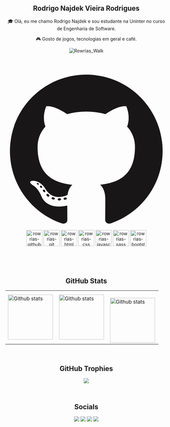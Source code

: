 <div align="center"> 

## Rodrigo Najdek Vieira Rodrigues

</div>

<div align="center"> 
  
<p>🎓 Olá, eu me chamo Rodrigo Najdek e sou estudante na Uninter no curso de Engenharia de Software.</p>
<p>🎮 Gosto de jogos, tecnologias em geral e café.</p>

</div>

<div align="center">
  
![Rowrias_Walk](https://github.com/Rowrias/Rowrias/assets/113151785/c6145c7a-3b3a-4e0b-9e8d-3b59fb62efbf)

</div>

##

<div align="center"><br>


  <svg viewBox="0 0 128 128">
<g fill="#181616"><path fill-rule="evenodd" clip-rule="evenodd" d="M64 5.103c-33.347 0-60.388 27.035-60.388 60.388 0 26.682 17.303 49.317 41.297 57.303 3.017.56 4.125-1.31 4.125-2.905 0-1.44-.056-6.197-.082-11.243-16.8 3.653-20.345-7.125-20.345-7.125-2.747-6.98-6.705-8.836-6.705-8.836-5.48-3.748.413-3.67.413-3.67 6.063.425 9.257 6.223 9.257 6.223 5.386 9.23 14.127 6.562 17.573 5.02.542-3.903 2.107-6.568 3.834-8.076-13.413-1.525-27.514-6.704-27.514-29.843 0-6.593 2.36-11.98 6.223-16.21-.628-1.52-2.695-7.662.584-15.98 0 0 5.07-1.623 16.61 6.19C53.7 35 58.867 34.327 64 34.304c5.13.023 10.3.694 15.127 2.033 11.526-7.813 16.59-6.19 16.59-6.19 3.287 8.317 1.22 14.46.593 15.98 3.872 4.23 6.215 9.617 6.215 16.21 0 23.194-14.127 28.3-27.574 29.796 2.167 1.874 4.097 5.55 4.097 11.183 0 8.08-.07 14.583-.07 16.572 0 1.607 1.088 3.49 4.148 2.897 23.98-7.994 41.263-30.622 41.263-57.294C124.388 32.14 97.35 5.104 64 5.104z"></path><path d="M26.484 91.806c-.133.3-.605.39-1.035.185-.44-.196-.685-.605-.543-.906.13-.31.603-.395 1.04-.188.44.197.69.61.537.91zm2.446 2.729c-.287.267-.85.143-1.232-.28-.396-.42-.47-.983-.177-1.254.298-.266.844-.14 1.24.28.394.426.472.984.17 1.255zM31.312 98.012c-.37.258-.976.017-1.35-.52-.37-.538-.37-1.183.01-1.44.373-.258.97-.025 1.35.507.368.545.368 1.19-.01 1.452zm3.261 3.361c-.33.365-1.036.267-1.552-.23-.527-.487-.674-1.18-.343-1.544.336-.366 1.045-.264 1.564.23.527.486.686 1.18.333 1.543zm4.5 1.951c-.147.473-.825.688-1.51.486-.683-.207-1.13-.76-.99-1.238.14-.477.823-.7 1.512-.485.683.206 1.13.756.988 1.237zm4.943.361c.017.498-.563.91-1.28.92-.723.017-1.308-.387-1.315-.877 0-.503.568-.91 1.29-.924.717-.013 1.306.387 1.306.88zm4.598-.782c.086.485-.413.984-1.126 1.117-.7.13-1.35-.172-1.44-.653-.086-.498.422-.997 1.122-1.126.714-.123 1.354.17 1.444.663zm0 0"></path></g>
</svg>
  <img alt="rowrias-github" height="50" width="50" src="https://cdn.jsdelivr.net/gh/devicons/devicon/icons/github/github-original.svg" />
  <img alt="rowrias-git" height="50" width="50" src="https://cdn.jsdelivr.net/gh/devicons/devicon/icons/git/git-original.svg" />
  <img alt="rowrias-html" height="50" width="50" src="https://cdn.jsdelivr.net/gh/devicons/devicon/icons/html5/html5-original.svg" />  
  <img alt="rowrias-css" height="50" width="50" src="https://cdn.jsdelivr.net/gh/devicons/devicon/icons/css3/css3-original.svg" />
  <img alt="rowrias-javascript" height="50" width="50" src="https://cdn.jsdelivr.net/gh/devicons/devicon/icons/javascript/javascript-original.svg" />
  <img alt="rowrias-sass" height="50" width="50" src="https://cdn.jsdelivr.net/gh/devicons/devicon/icons/sass/sass-original.svg" />
  <img alt="rowrias-bootstrap" height="50" width="50" src="https://cdn.jsdelivr.net/gh/devicons/devicon/icons/bootstrap/bootstrap-original.svg" />
    
</div>

##

<br>
<br>

<div align="center"> 

## GitHub Stats

</div>
  
<table>
  <tr>
    <td>
      <img
        align="left"
        src="https://github-readme-stats.vercel.app/api?username=Rowrias&theme=transparent&hide_border=true&include_all_commits=true&count_private=true"
        alt="Github stats" height="140px"
      />
    </td>
    <td>
      <img
        align="left"
        src="https://github-readme-streak-stats.herokuapp.com/?user=Rowrias&theme=transparent&hide_border=true"
        alt="Github stats" height="140px"
      />
    </td>
    <td>
      <br />
      <img
        align="left"
        src="https://github-readme-stats.vercel.app/api/top-langs/?username=Rowrias&theme=transparent&hide_border=true&include_all_commits=true&count_private=true&layout=compact"
        alt="Github stats" height="140px"
      />
    </td>
  </tr>
</table>

<br>

<div align="center"> 

## GitHub Trophies

</div>

<div align="center">

![](https://github-profile-trophy.vercel.app/?username=Rowrias&theme=blue-green&no-frame=false&no-bg=true&margin-w=4)

</div>

<br>

<div align="center"> 

## Socials

</div>

<div align="center"> 
  <a href = "mailto:rodrigo.najdek@gmail.com"><img src="https://img.shields.io/badge/-Gmail-%23333?style=for-the-badge&logo=gmail&logoColor=white" target="_blank"></a>
  <a href="https://www.linkedin.com/in/rodrigonajdek" target="_blank"><img src="https://img.shields.io/badge/-LinkedIn-%230077B5?style=for-the-badge&logo=linkedin&logoColor=white" target="_blank"></a> 
  <a href="https://discord.com/channels/@me/501205607416856577" target="_blank"><img src="https://img.shields.io/badge/Discord-7289DA?style=for-the-badge&logo=discord&logoColor=white" target="_blank"></a> 
  <a href="https://www.instagram.com/rodrigo_najdek/" target="_blank"><img src="https://img.shields.io/badge/-Instagram-%23E4405F?style=for-the-badge&logo=instagram&logoColor=white" target="_blank"></a>
</div>

<br>

<div align="center"> 
